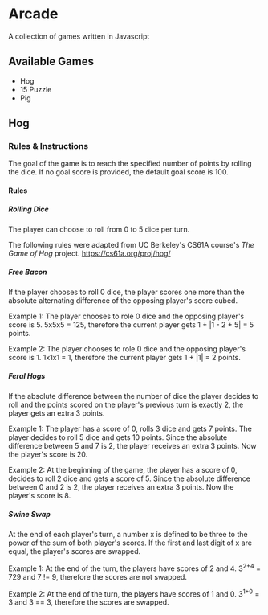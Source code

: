 # Arcade
A collection of games written in Javascript

## Available Games
* Hog
* 15 Puzzle
* Pig

## Hog

### Rules & Instructions
The goal of the game is to reach the specified number of points by rolling the dice. 
If no goal score is provided, the default goal score is 100.

#### Rules

##### Rolling Dice
The player can choose to roll from 0 to 5 dice per turn.

The following rules were adapted from UC Berkeley's CS61A course's <em>The Game of Hog</em> project.
https://cs61a.org/proj/hog/

##### Free Bacon
If the player chooses to roll 0 dice, the player scores one more than the absolute alternating difference
of the opposing player's score cubed.

Example 1: The player chooses to role 0 dice and the opposing player's score is 5. 5x5x5 = 125, therefore
the current player gets 1 + |1 - 2 + 5| = 5 points.

Example 2: The player chooses to role 0 dice and the opposing player's score is 1. 1x1x1 = 1, therefore 
the current player gets 1 + |1| = 2 points.

##### Feral Hogs

If the absolute difference between the number of dice the player decides to roll and the points scored on the
player's previous turn is exactly 2, the player gets an extra 3 points. 

Example 1: The player has a score of 0, rolls 3 dice and gets 7 points. The player decides to roll 5 dice and
gets 10 points. Since the absolute difference between 5 and 7 is 2, the player receives an extra 3 points. Now 
the player's score is 20.

Example 2: At the beginning of the game, the player has a score of 0, decides to roll 2 dice and gets a score of 5.
Since the absolute difference between 0 and 2 is 2, the player receives an extra 3 points. Now the player's score
is 8.

##### Swine Swap

At the end of each player's turn, a number x is defined to be three to the power of the sum of both player's scores. 
If the first and last digit of x are equal, the player's scores are swapped. 

Example 1: At the end of the turn, the players have scores of 2 and 4. 3<sup>2+4</sup> = 729 and 7 != 9, therefore the 
scores are not swapped. 

Example 2: At the end of the turn, the players have scores of 1 and 0. 3<sup>1+0</sup> = 3 and 3 == 3, therefore the 
scores are swapped.

